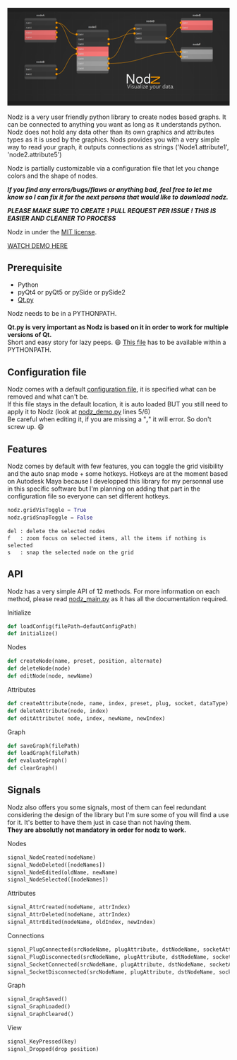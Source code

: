 ![Screenshot](nodz.png)

Nodz is a very user friendly python library to create nodes based graphs. It can be connected to anything you want as long as it understands python. Nodz does not hold any data other than its own graphics and attributes types as it is used by the graphics.
Nods provides you with a very simple way to read your graph, it outputs connections as strings ('Node1.attribute1', 'node2.attribute5')

Nodz is partially customizable via a configuration file that let you change colors and the shape of nodes.


***If you find any errors/bugs/flaws or anything bad, feel free to let me know so I can fix it for the next persons that would like to download nodz.***

***PLEASE MAKE SURE TO CREATE 1 PULL REQUEST PER ISSUE ! THIS IS EASIER AND CLEANER TO PROCESS***

Nodz in under the [MIT license](LICENSE.txt).

[WATCH DEMO HERE](https://vimeo.com/219933604)






###
## Prerequisite
- Python
- pyQt4 or pyQt5 or pySide or pySide2
- [Qt.py](https://fredrikaverpil.github.io/2016/07/25/developing-with-qt-py/)

Nodz needs to be in a PYTHONPATH.

**Qt.py is very important as Nodz is based on it in order to work for multiple versions of Qt.**  
Short and easy story for lazy peeps. :smile:   [This file](https://raw.githubusercontent.com/mottosso/Qt.py/master/Qt.py) has to be available within a PYTHONPATH.  


###
## Configuration file

Nodz comes with a default [configuration file](default_config.json), it is specified what can be removed and what can't be.  
If this file stays in the default location, it is auto loaded BUT you still need to apply it to Nodz (look at [nodz_demo.py](nodz_demo.py) lines 5/6)  
Be careful when editing it, if you are missing a "**,**" it will error. So don't screw up. :smile: 




###
## Features

Nodz comes by default with few features, you can toggle the grid visibility and the auto snap mode + some hotkeys. Hotkeys are at the moment based on Autodesk Maya because I developped this library for my personnal use in this specific software but I'm planning on adding that part in the configuration file so everyone can set different hotkeys.

```python
nodz.gridVisToggle = True
nodz.gridSnapToggle = False
```

```
del : delete the selected nodes
f   : zoom focus on selected items, all the items if nothing is selected
s   : snap the selected node on the grid

```




###
## API

Nodz has a very simple API of 12 methods.
For more information on each method, please read [nodz_main.py](nodz_main.py) as it has all the documentation required.

Initialize
```python
def loadConfig(filePath=defautConfigPath)
def initialize()
```
Nodes
```python
def createNode(name, preset, position, alternate)
def deleteNode(node)
def editNode(node, newName)
```
Attributes
```python
def createAttribute(node, name, index, preset, plug, socket, dataType)
def deleteAttribute(node, index)
def editAttribute( node, index, newName, newIndex)
```
Graph
```python
def saveGraph(filePath)
def loadGraph(filePath)
def evaluateGraph()
def clearGraph()
```

###
## Signals

Nodz also offers you some signals, most of them can feel redundant considering the design of the library but I'm sure some of you will find a use for it. It's better to have them just in case than not having them.   
**They are absolutly not mandatory in order for nodz to work.**

Nodes
```python
signal_NodeCreated(nodeName)
signal_NodeDeleted([nodeNames])
signal_NodeEdited(oldName, newName)
signal_NodeSelected([nodeNames])
```
Attributes
```Python
signal_AttrCreated(nodeName, attrIndex)
signal_AttrDeleted(nodeName, attrIndex)
signal_AttrEdited(nodeName, oldIndex, newIndex)
```
Connections
```python
signal_PlugConnected(srcNodeName, plugAttribute, dstNodeName, socketAttribue)
signal_PlugDisconnected(srcNodeName, plugAttribute, dstNodeName, socketAttribue)
signal_SocketConnected(srcNodeName, plugAttribute, dstNodeName, socketAttribue)
signal_SocketDisconnected(srcNodeName, plugAttribute, dstNodeName, socketAttribue)
```
Graph
```python
signal_GraphSaved()
signal_GraphLoaded()
signal_GraphCleared()
```
View
```Python
signal_KeyPressed(key)
signal_Dropped(drop position)
```

